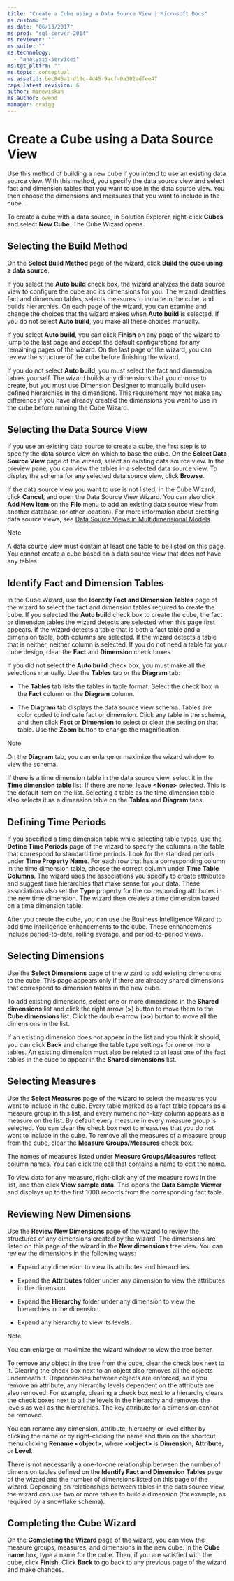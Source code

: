 ```yaml
---
title: "Create a Cube using a Data Source View | Microsoft Docs"
ms.custom: ""
ms.date: "06/13/2017"
ms.prod: "sql-server-2014"
ms.reviewer: ""
ms.suite: ""
ms.technology: 
  - "analysis-services"
ms.tgt_pltfrm: ""
ms.topic: conceptual
ms.assetid: bec845a1-d10c-4d45-9acf-0a302adfee47
caps.latest.revision: 6
author: minewiskan
ms.author: owend
manager: craigg
---
```

# Create a Cube using a Data Source View
  Use this method of building a new cube if you intend to use an existing data source view. With this method, you specify the data source view and select fact and dimension tables that you want to use in the data source view. You then choose the dimensions and measures that you want to include in the cube.  
  
 To create a cube with a data source, in Solution Explorer, right-click **Cubes** and select **New Cube**. The Cube Wizard opens.  
  
## Selecting the Build Method  
 On the **Select Build Method** page of the wizard, click **Build the cube using a data source**.  
  
 If you select the **Auto build** check box, the wizard analyzes the data source view to configure the cube and its dimensions for you. The wizard identifies fact and dimension tables, selects measures to include in the cube, and builds hierarchies. On each page of the wizard, you can examine and change the choices that the wizard makes when **Auto build** is selected. If you do not select **Auto build**, you make all these choices manually.  
  
 If you select **Auto build**, you can click **Finish** on any page of the wizard to jump to the last page and accept the default configurations for any remaining pages of the wizard. On the last page of the wizard, you can review the structure of the cube before finishing the wizard.  
  
 If you do not select **Auto build**, you must select the fact and dimension tables yourself. The wizard builds any dimensions that you choose to create, but you must use Dimension Designer to manually build user-defined hierarchies in the dimensions. This requirement may not make any difference if you have already created the dimensions you want to use in the cube before running the Cube Wizard.  
  
## Selecting the Data Source View  
 If you use an existing data source to create a cube, the first step is to specify the data source view on which to base the cube. On the **Select Data Source View** page of the wizard, select an existing data source view. In the preview pane, you can view the tables in a selected data source view. To display the schema for any selected data source view, click **Browse**.  
  
 If the data source view you want to use is not listed, in the Cube Wizard, click **Cancel**, and open the Data Source View Wizard. You can also click **Add New Item** on the **File** menu to add an existing data source view from another database (or other location). For more information about creating data source views, see [Data Source Views in Multidimensional Models](data-source-views-in-multidimensional-models.md).  
  
> [!NOTE]  
>  A data source view must contain at least one table to be listed on this page. You cannot create a cube based on a data source view that does not have any tables.  
  
## Identify Fact and Dimension Tables  
 In the Cube Wizard, use the **Identify Fact and Dimension Tables** page of the wizard to select the fact and dimension tables required to create the cube. If you selected the **Auto build** check box to create the cube, the fact or dimension tables the wizard detects are selected when this page first appears. If the wizard detects a table that is both a fact table and a dimension table, both columns are selected. If the wizard detects a table that is neither, neither column is selected. If you do not need a table for your cube design, clear the **Fact** and **Dimension** check boxes.  
  
 If you did not select the **Auto build** check box, you must make all the selections manually. Use the **Tables** tab or the **Diagram** tab:  
  
-   The **Tables** tab lists the tables in table format. Select the check box in the **Fact** column or the **Diagram** column.  
  
-   The **Diagram** tab displays the data source view schema. Tables are color coded to indicate fact or dimension. Click any table in the schema, and then click **Fact** or **Dimension** to select or clear the setting on that table. Use the **Zoom** button to change the magnification.  
  
> [!NOTE]  
>  On the **Diagram** tab, you can enlarge or maximize the wizard window to view the schema.  
  
 If there is a time dimension table in the data source view, select it in the **Time dimension table** list. If there are none, leave **\<None>** selected. This is the default item on the list. Selecting a table as the time dimension table also selects it as a dimension table on the **Tables** and **Diagram** tabs.  
  
## Defining Time Periods  
 If you specified a time dimension table while selecting table types, use the **Define Time Periods** page of the wizard to specify the columns in the table that correspond to standard time periods. Look for the standard periods under **Time Property Name**. For each row that has a corresponding column in the time dimension table, choose the correct column under **Time Table Columns**. The wizard uses the associations you specify to create attributes and suggest time hierarchies that make sense for your data. These associations also set the **Type** property for the corresponding attributes in the new time dimension. The wizard then creates a time dimension based on a time dimension table.  
  
 After you create the cube, you can use the Business Intelligence Wizard to add time intelligence enhancements to the cube. These enhancements include period-to-date, rolling average, and period-to-period views.  
  
## Selecting Dimensions  
 Use the **Select Dimensions** page of the wizard to add existing dimensions to the cube. This page appears only if there are already shared dimensions that correspond to dimension tables in the new cube.  
  
 To add existing dimensions, select one or more dimensions in the **Shared dimensions** list and click the right arrow (**>**) button to move them to the **Cube dimensions** list. Click the double-arrow (**>>**) button to move all the dimensions in the list.  
  
 If an existing dimension does not appear in the list and you think it should, you can click **Back** and change the table type settings for one or more tables. An existing dimension must also be related to at least one of the fact tables in the cube to appear in the **Shared dimensions** list.  
  
## Selecting Measures  
 Use the **Select Measures** page of the wizard to select the measures you want to include in the cube. Every table marked as a fact table appears as a measure group in this list, and every numeric non-key column appears as a measure on the list. By default every measure in every measure group is selected. You can clear the check box next to measures that you do not want to include in the cube. To remove all the measures of a measure group from the cube, clear the **Measure Groups/Measures** check box.  
  
 The names of measures listed under **Measure Groups/Measures** reflect column names. You can click the cell that contains a name to edit the name.  
  
 To view data for any measure, right-click any of the measure rows in the list, and then click **View sample data**. This opens the **Data Sample Viewer** and displays up to the first 1000 records from the corresponding fact table.  
  
## Reviewing New Dimensions  
 Use the **Review New Dimensions** page of the wizard to review the structures of any dimensions created by the wizard. The dimensions are listed on this page of the wizard in the **New dimensions** tree view. You can review the dimensions in the following ways:  
  
-   Expand any dimension to view its attributes and hierarchies.  
  
-   Expand the **Attributes** folder under any dimension to view the attributes in the dimension.  
  
-   Expand the **Hierarchy** folder under any dimension to view the hierarchies in the dimension.  
  
-   Expand any hierarchy to view its levels.  
  
> [!NOTE]  
>  You can enlarge or maximize the wizard window to view the tree better.  
  
 To remove any object in the tree from the cube, clear the check box next to it. Clearing the check box next to an object also removes all the objects underneath it. Dependencies between objects are enforced, so if you remove an attribute, any hierarchy levels dependent on the attribute are also removed. For example, clearing a check box next to a hierarchy clears the check boxes next to all the levels in the hierarchy and removes the levels as well as the hierarchies. The key attribute for a dimension cannot be removed.  
  
 You can rename any dimension, attribute, hierarchy or level either by clicking the name or by right-clicking the name and then on the shortcut menu clicking **Rename \<object>**, where **\<object>** is **Dimension**, **Attribute**, or **Level**.  
  
 There is not necessarily a one-to-one relationship between the number of dimension tables defined on the **Identify Fact and Dimension Tables** page of the wizard and the number of dimensions listed on this page of the wizard. Depending on relationships between tables in the data source view, the wizard can use two or more tables to build a dimension (for example, as required by a snowflake schema).  
  
## Completing the Cube Wizard  
 On the **Completing the Wizard** page of the wizard, you can view the measure groups, measures, and dimensions in the new cube. In the **Cube name** box, type a name for the cube. Then, if you are satisfied with the cube, click **Finish**. Click **Back** to go back to any previous page of the wizard and make changes.  
  
  

